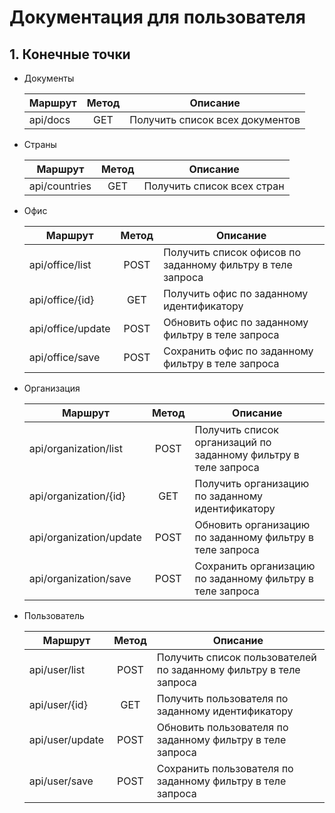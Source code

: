 # **Документация для пользователя**
## 1. Конечные точки 
  * Документы

    | Маршрут | Метод | Описание |
    | -------------- | :-------: | --------------- |
    | api/docs | GET | Получить список всех документов |
    
  * Страны
    
    | Маршрут | Метод | Описание |
    | -------------- | :-------: | --------------- |
    | api/countries | GET | Получить список всех стран |
    
  * Офис

    | Маршрут |  Метод | Описание |
    | -------------- | :-------: | --------------- |
    | api/office/list  | POST | Получить список офисов по заданному фильтру в теле запроса |
    | api/office/{id}  | GET  | Получить офис по заданному идентификатору |
    | api/office/update | POST | Обновить офис по заданному фильтру в теле запроса |
    | api/office/save  | POST | Сохранить офис по заданному фильтру в теле запроса |
    
  * Организация
    
    | Маршрут |  Метод | Описание |
    | -------------- | :-------: | --------------- |
    | api/organization/list  | POST | Получить список организаций по заданному фильтру в теле запроса |
    | api/organization/{id}  | GET  | Получить организацию по заданному идентификатору |
    | api/organization/update | POST | Обновить организацию по заданному фильтру в теле запроса |
    | api/organization/save  | POST | Сохранить организацию по заданному фильтру в теле запроса |
    
  * Пользователь
    
    | Маршрут |  Метод | Описание |
    | -------------- | :-------: | -------------- |
    | api/user/list  | POST | Получить список пользователей по заданному фильтру в теле запроса |
    | api/user/{id}  | GET  | Получить пользователя по заданному идентификатору |
    | api/user/update | POST | Обновить пользователя по заданному фильтру в теле запроса |
    | api/user/save  | POST | Сохранить пользователя по заданному фильтру в теле запроса |